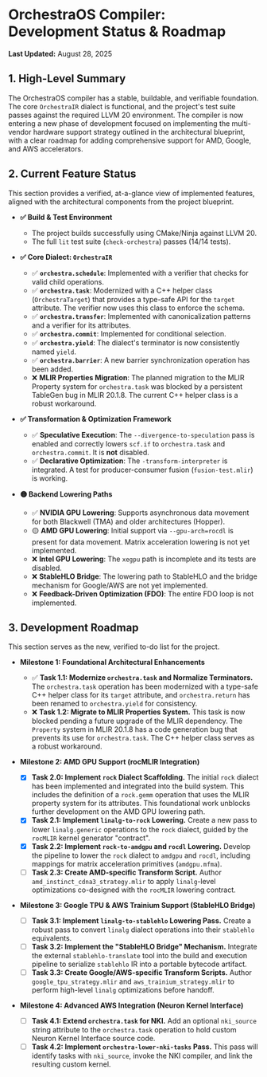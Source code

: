 # OrchestraOS Compiler: Development Status & Roadmap

**Last Updated:** August 28, 2025

## 1. High-Level Summary

The OrchestraOS compiler has a stable, buildable, and verifiable foundation. The core `OrchestraIR` dialect is functional, and the project's test suite passes against the required LLVM 20 environment. The compiler is now entering a new phase of development focused on implementing the multi-vendor hardware support strategy outlined in the architectural blueprint, with a clear roadmap for adding comprehensive support for AMD, Google, and AWS accelerators.

## 2. Current Feature Status

This section provides a verified, at-a-glance view of implemented features, aligned with the architectural components from the project blueprint.

*   **✅ Build & Test Environment**
    *   The project builds successfully using CMake/Ninja against LLVM 20.
    *   The full `lit` test suite (`check-orchestra`) passes (14/14 tests).

*   **✅ Core Dialect: `OrchestraIR`**
    *   ✅ **`orchestra.schedule`**: Implemented with a verifier that checks for valid child operations.
    *   ✅ **`orchestra.task`**: Modernized with a C++ helper class (`OrchestraTarget`) that provides a type-safe API for the `target` attribute. The verifier now uses this class to enforce the schema.
    *   ✅ **`orchestra.transfer`**: Implemented with canonicalization patterns and a verifier for its attributes.
    *   ✅ **`orchestra.commit`**: Implemented for conditional selection.
    *   ✅ **`orchestra.yield`**: The dialect's terminator is now consistently named `yield`.
    *   ✅ **`orchestra.barrier`**: A new barrier synchronization operation has been added.
    *   ❌ **MLIR Properties Migration**: The planned migration to the MLIR Property system for `orchestra.task` was blocked by a persistent TableGen bug in MLIR 20.1.8. The current C++ helper class is a robust workaround.

*   **✅ Transformation & Optimization Framework**
    *   ✅ **Speculative Execution**: The `--divergence-to-speculation` pass is enabled and correctly lowers `scf.if` to `orchestra.task` and `orchestra.commit`. It is **not** disabled.
    *   ✅ **Declarative Optimization**: The `-transform-interpreter` is integrated. A test for producer-consumer fusion (`fusion-test.mlir`) is working.

*   **🟡 Backend Lowering Paths**
    *   ✅ **NVIDIA GPU Lowering**: Supports asynchronous data movement for both Blackwell (TMA) and older architectures (Hopper).
    *   🟡 **AMD GPU Lowering**: Initial support via `--gpu-arch=rocdl` is present for data movement. Matrix acceleration lowering is not yet implemented.
    *   ❌ **Intel GPU Lowering**: The `xegpu` path is incomplete and its tests are disabled.
    *   ❌ **StableHLO Bridge**: The lowering path to StableHLO and the bridge mechanism for Google/AWS are not yet implemented.
    *   ❌ **Feedback-Driven Optimization (FDO)**: The entire FDO loop is not implemented.

## 3. Development Roadmap

This section serves as the new, verified to-do list for the project.

*   **Milestone 1: Foundational Architectural Enhancements**
    *   ✅ **Task 1.1: Modernize `orchestra.task` and Normalize Terminators.** The `orchestra.task` operation has been modernized with a type-safe C++ helper class for its `target` attribute, and `orchestra.return` has been renamed to `orchestra.yield` for consistency.
    *   ❌ **Task 1.2: Migrate to MLIR Properties System.** This task is now blocked pending a future upgrade of the MLIR dependency. The `Property` system in MLIR 20.1.8 has a code generation bug that prevents its use for `orchestra.task`. The C++ helper class serves as a robust workaround.

*   **Milestone 2: AMD GPU Support (rocMLIR Integration)**
    *   [x] **Task 2.0: Implement `rock` Dialect Scaffolding.** The initial `rock` dialect has been implemented and integrated into the build system. This includes the definition of a `rock.gemm` operation that uses the MLIR property system for its attributes. This foundational work unblocks further development on the AMD GPU lowering path.
    *   [x] **Task 2.1: Implement `linalg-to-rock` Lowering.** Create a new pass to lower `linalg.generic` operations to the `rock` dialect, guided by the `rocMLIR` kernel generator "contract".
    *   [x] **Task 2.2: Implement `rock-to-amdgpu` and `rocdl` Lowering.** Develop the pipeline to lower the `rock` dialect to `amdgpu` and `rocdl`, including mappings for matrix acceleration primitives (`amdgpu.mfma`).
    *   [ ] **Task 2.3: Create AMD-specific Transform Script.** Author `amd_instinct_cdna3_strategy.mlir` to apply `linalg`-level optimizations co-designed with the `rocMLIR` lowering contract.

*   **Milestone 3: Google TPU & AWS Trainium Support (StableHLO Bridge)**
    *   [ ] **Task 3.1: Implement `linalg-to-stablehlo` Lowering Pass.** Create a robust pass to convert `linalg` dialect operations into their `stablehlo` equivalents.
    *   [ ] **Task 3.2: Implement the "StableHLO Bridge" Mechanism.** Integrate the external `stablehlo-translate` tool into the build and execution pipeline to serialize `stablehlo` IR into a portable bytecode artifact.
    *   [ ] **Task 3.3: Create Google/AWS-specific Transform Scripts.** Author `google_tpu_strategy.mlir` and `aws_trainium_strategy.mlir` to perform high-level `linalg` optimizations before handoff.

*   **Milestone 4: Advanced AWS Integration (Neuron Kernel Interface)**
    *   [ ] **Task 4.1: Extend `orchestra.task` for NKI.** Add an optional `nki_source` string attribute to the `orchestra.task` operation to hold custom Neuron Kernel Interface source code.
    *   [ ] **Task 4.2: Implement `orchestra-lower-nki-tasks` Pass.** This pass will identify tasks with `nki_source`, invoke the NKI compiler, and link the resulting custom kernel.
